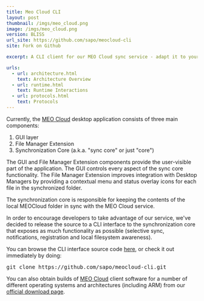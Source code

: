 ```yaml
---
title: Meo Cloud CLI
layout: post
thumbnail: /imgs/meo_cloud.png
image: /imgs/meo_cloud.png
version: BLISS
url_site: https://github.com/sapo/meocloud-cli
site: Fork on Github 

excerpt: A CLI client for our MEO Cloud sync service - adapt it to your needs or port it to new systems with ease.

urls: 
  - url: architecture.html
    text: Architecture Overview
  - url: runtime.html
    text: Runtime Interactions
  - url: protocols.html
    text: Protocols
---
```


Currently, the [MEO Cloud][mc] desktop application consists of three main components:

1.	GUI layer
1.	File Manager Extension
1.	Synchronization Core (a.k.a. "sync core" or just "core")

The GUI and File Manager Extension components provide the user-visible part of the application. The GUI controls every aspect of the sync core functionality. The File Manager Extension improves integration with Desktop Managers by providing a contextual menu and status overlay icons for each file in the synchronized folder.

The synchronization core is responsible for keeping the contents of the local MEOCloud folder in sync with the MEO Cloud service.

In order to encourage developers to take advantage of our service, we've decided to release the source to a CLI interface to the synchronization core that exposes as much functionality as possible (selective sync, notifications, registration and local filesystem awareness).

You can browse the CLI interface source code [here][repo], or check it out immediately by doing:

<pre class="prettyprint">
git clone https://github.com/sapo/meocloud-cli.git
</pre>


You can also obtain builds of [MEO Cloud][mc] client software for a number of different operating systems and architectures (including ARM) from our [official download page][dls].


[dls]: https://meocloud.pt/downloads
[mc]: https://meocloud.pt
[repo]: https://github.com/sapo/meocloud-cli